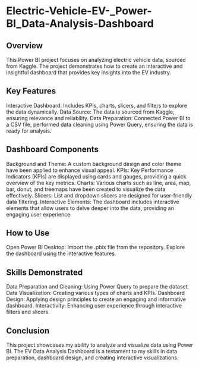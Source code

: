 # Electric-Vehicle-EV-_Power-BI_Data-Analysis-Dashboard

## Overview
This Power BI project focuses on analyzing electric vehicle data, sourced from Kaggle. The project demonstrates how to create an interactive and insightful dashboard that provides key insights into the EV industry.

## Key Features
Interactive Dashboard: Includes KPIs, charts, slicers, and filters to explore the data dynamically.
Data Source: The data is sourced from Kaggle, ensuring relevance and reliability.
Data Preparation: Connected Power BI to a CSV file, performed data cleaning using Power Query, ensuring the data is ready for analysis.

## Dashboard Components
Background and Theme: A custom background design and color theme have been applied to enhance visual appeal.
KPIs: Key Performance Indicators (KPIs) are displayed using cards and gauges, providing a quick overview of the key metrics.
Charts: Various charts such as line, area, map, bar, donut, and treemaps have been created to visualize the data effectively.
Slicers: List and dropdown slicers are designed for user-friendly data filtering.
Interactive Elements: The dashboard includes interactive elements that allow users to delve deeper into the data, providing an engaging user experience.

## How to Use
Open Power BI Desktop:
Import the .pbix file from the repository.
Explore the dashboard using the interactive features.

## Skills Demonstrated
Data Preparation and Cleaning: Using Power Query to prepare the dataset.
Data Visualization: Creating various types of charts and KPIs.
Dashboard Design: Applying design principles to create an engaging and informative dashboard.
Interactivity: Enhancing user experience through interactive filters and slicers.

## Conclusion
This project showcases my ability to analyze and visualize data using Power BI. The EV Data Analysis Dashboard is a testament to my skills in data preparation, dashboard design, and creating interactive visualizations.
